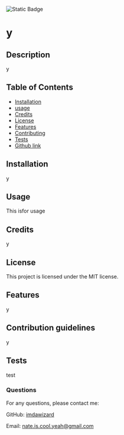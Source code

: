 ![Static Badge](https://img.shields.io/badge/MIT)
# y

## Description
y

## Table of Contents
 - [Installation](#installation)
 - [usage](#usage)
 - [Credits](#credits)
 - [License](#license)
 - [Features](#featues)
 - [Contributing](#contributing)
 - [Tests](#tests)
 - [Github link](#github)


## Installation
y

## Usage
This isfor usage

## Credits
y

## License
This project is licensed under the MIT license.

## Features
y

## Contribution guidelines
y

## Tests
test

### Questions
For any questions, please contact me:

GitHub: [imdawizard](https://github.com/imdawizard)

Email: nate.is.cool.yeah@gmail.com
